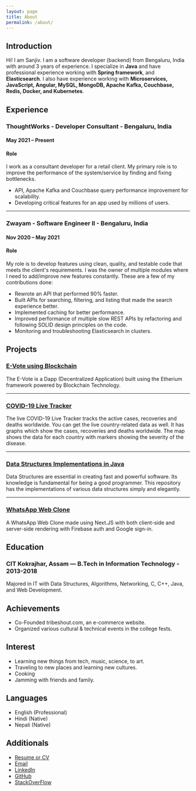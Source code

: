 ```yaml
---
layout: page
title: About
permalink: /about/
---
```


## Introduction
Hi! I am Sanjiv. I am a software developer (backend) from Bengaluru, India with around 3 years of experience. I specialize in **Java** and have professional experience working with **Spring framework**, and **Elasticsearch**. I also have experience working with **Microservices, JavaScript, Angular,  MySQL, MongoDB, Apache Kafka, Couchbase, Redis, Docker, and Kubernetes**.

<div class="divider"></div>

## Experience
### ThoughtWorks - Developer Consultant - Bengaluru, India
#### May 2021 – Present
#### Role
I work as a consultant developer for a retail client. My primary role is to improve the performance of the system/service by finding and fixing bottlenecks.
- API, Apache Kafka and Couchbase query performance improvement for scalability.
- Developing critical features for an app used by millions of users.

---

### Zwayam - Software Engineer II -  Bengaluru, India
#### Nov 2020 – May 2021
#### Role
My role is to develop features using clean, quality, and testable code that meets the client's requirements. I was the owner of multiple modules where I need to add/improve new features constantly. These are a few of my contributions done:
- Rewrote an API that performed 90% faster.
- Built APIs for searching, filtering, and listing that made the search experience better.
- Implemented caching for better performance.
- Improved performance of multiple slow REST APIs by refactoring and following SOLID design principles on the code.
- Monitoring and troubleshooting Elasticsearch in clusters.

<div class="divider"></div>

## Projects
### [E-Vote using Blockchain](https://github.com/sanjeevpr/blockchain-election)
The E-Vote is a Dapp (Decentralized Application) built using the Etherium framework powered by Blockchain Technology.

---

### [COVID-19 Live Tracker](https://github.com/sanjeevpr/coronavirus-live-tracker)
The live COVID-19 Live Tracker tracks the active cases, recoveries and deaths worldwide. You can get the live country-related data as well. It has graphs which show the cases, recoveries and deaths worldwide. The map shows the data for each country with markers showing the severity of the disease.

---

### [Data Structures Implementations in Java](https://github.com/sanjeevpr/data-structures)
Data Structures are essential in creating fast and powerful software. Its knowledge is fundamental for being a good programmer. This repository has the implementations of various data structures simply and elegantly.

---

### [WhatsApp Web Clone](https://github.com/sanjeevpr/whatsapp-clone)
A WhatsApp Web Clone made using Next.JS with both client-side and server-side rendering with Firebase auth and Google sign-in.

<div class="divider"></div>

## Education
### CIT Kokrajhar, Assam — B.Tech in Information Technology - 2013-2018
Majored in IT with Data Structures, Algorithms, Networking, C, C++, Java, and Web Development.

<div class="divider"></div>

## Achievements
- Co-Founded tribeshout.com, an e-commerce website.
- Organized various cultural & technical events in the college fests.

<div class="divider"></div>

## Interest
- Learning new things from tech, music, science, to art.
- Traveling to new places and learning new cultures.
- Cooking
- Jamming with friends and family.

<div class="divider"></div>

## Languages
- English (Professional)
- Hindi (Native)
- Nepali (Native)

<div class="divider"></div>

## Additionals
- [Resume or CV](https://drive.google.com/file/d/1FjexIqyfc9w-Ya4_jWlaanaLY7GHMzra/view?usp=sharing)
- [Email](mailto:sanjiv.pradhan94@gmail.com)
- [LinkedIn](https://in.linkedin.com/in/sanjiv-pradhan)
- [GitHub](https://github.com/sanjeevpr)
- [StackOverFlow](https://stackoverflow.com/users/story/15304531)